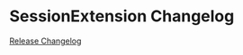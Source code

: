 # SessionExtension Changelog

[Release Changelog](https://github.com/spryker/session-extension/releases)
